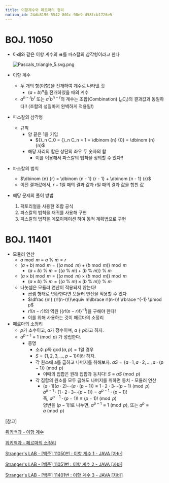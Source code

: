 ```yaml
---
title: 이항계수와 페르마의 정리
notion_id: 24db8196-5542-801c-98e9-d58fcb1726e5
---
```

  
# BOJ. 11050  
  
- 아래와 같은 이항 계수의 표를 파스칼의 삼각형이라고 한다  
  
    ![Pascals_triangle_5.svg.png](https://prod-files-secure.s3.us-west-2.amazonaws.com/ee9cb3f6-9bac-463c-ac07-0442097183e8/67dbf580-7a07-485d-ae36-3de4a6a96e17/Pascals_triangle_5.svg.png?X-Amz-Algorithm=AWS4-HMAC-SHA256&X-Amz-Content-Sha256=UNSIGNED-PAYLOAD&X-Amz-Credential=ASIAZI2LB4667U5Y2GHI%2F20250913%2Fus-west-2%2Fs3%2Faws4_request&X-Amz-Date=20250913T010803Z&X-Amz-Expires=3600&X-Amz-Security-Token=IQoJb3JpZ2luX2VjEMH%2F%2F%2F%2F%2F%2F%2F%2F%2F%2FwEaCXVzLXdlc3QtMiJHMEUCIQD26l4hYPNvAlOKBUyyxdr0XWsol4WFxrECy%2Bv079XQ%2FwIgcIcQC97bSK2wTmw2vQ9vOqNNc2PGbXkfqNnPX0D5xkoq%2FwMIOhAAGgw2Mzc0MjMxODM4MDUiDELWq0dchmEtN14oRCrcAyl5DLMhozT%2BoDj8r%2FyGFgPZboX4nb3hNl4w09jge6qHkcKnmSydat9KuDtoshkM%2Bmk4ulgoSQhUaby4Ib7OYWJsQMzDVWNYBvliiDbWF0%2FooHYiC9ufOlA%2Fw6TiKl8bxHuYRcc%2BQwo9MqEtwo4OLnktXCH0IywL2KfEeWblVPb0kS21pN6qzQ7%2BCQ%2BX8uj2NOHTrhVdfre1UdN3L0KpAQG5rjEA7q2cxzLx6x50zVcy3%2FxPEH%2FPHgQtX108FwKppJ%2B%2F%2Fwl02F6YpsqtLhZD7%2FMzEVmzAD%2BS94BsdUE778Bd3UtvmKatS5XhEqdHTLTe1LW4oRpCRKreTH0uLj2yfQEi4OjqIB3Bxq%2F8gpcHLPVDgdYsoLQMsYckIhBW9SNieaY9jhtPIo0tsqrxhNA%2BHTpPcdzD4cZJhGrNugCdIxNqyYlnOZhAdwdaWVAWooKrIb2CnC5dYShFZNCMxPJdGV5bdQ2PFdt2qVkWuUEK3cFPWl%2BQL1qn8xdDYhLFctxS4JBZTWY7n9lNLlB%2FwPRJJn4msF4%2BNZuovt9ufEBBk3lCVQjsvnbTESW2j0qnJNFBo9kdqgKKaeYWnKM2MeBZ6bS5QKpFMl8CvkM5PAyq%2FxPxsIO8j9uqgruI4svPMND4ksYGOqUBfksoY5zPD1dlqoaPQO6j0JAGT%2F%2BGttRWjqEnadatbr3NzMbnfqcig9nldCYLD4z%2FY48%2FrzbyvKFzZd3b%2BG0kaxKBYpDfcY6VelaWKbrt25Rb6ewbklB5dU%2Fifn1mN%2FN8ftPpQOXiidK06nSwSqll4LpRn920zGRmW%2BaLn6yPbQF5axL5VHvsqsJztxY2abh9JtoShPZEya33OZ3io9ZAc03XieWt&X-Amz-Signature=4d321802ab3a31921df6960e9877b1bf8bb7cd590177aaad3f6f836c92f1de61&X-Amz-SignedHeaders=host&x-amz-checksum-mode=ENABLED&x-id=GetObject)  
  
- 이항 계수  
    - 두 개의 항(이항)을 전개하여 계수로 나타낸 것  
        - $(a+b)^n$을 전개하였을 때의 계수  
    - $a^{n-r}b^r$ 또는 $a^rb^{n-r}$의 계수는 조합(Combination) (${}_nC_r$)의 결과값과 동일하다!! (조합의 성질마저 완벽하게 적용됨!)  
- 파스칼의 삼각형  
    - 규칙  
        - 양 끝은 1을 기입  
            - ${}_n C_0 = {}_n C_n = 1 = \dbinom {n} {0} = \dbinom {n} {n}$  
        - 해당 자리의 합은 상단의 좌우 두 숫자의 합  
            - 이를 이용해서 파스칼의 법칙을 정의할 수 있다!!  
- 파스칼의 법칙  
    - $\dbinom {n} {r} = \dbinom {n - 1} {r  - 1} + \dbinom {n - 1} {r}$  
    - 이전 결과값에서, $r-1$일 때의 결과 값과 $r$일 때의 결과 값을 합친 값  
- 해당 문제의 풀이 방법  
    1. 팩토리얼을 사용한 조합 공식  
    2. 파스칼의 법칙을 재귀를 사용해 구현  
    3. 파스칼의 법칙을 메모이제이션 하여 동적 계획법으로 구현  
  
# BOJ. 11401  
  
- 모듈러 연산  
    - $a \bmod m \equiv a \ \% \ m = r$  
    - $(a + b) \bmod m = \lbrace (a \bmod m) + (b \bmod m) \rbrace \bmod m$  
        - $(a + b) \ \% \ m = \lbrace (a \ \% \ m) + (b \ \% \ m) \rbrace \ \% \ m$  
    - $(a \times b) \bmod m = \lbrace (a \bmod m) \times (b \bmod m) \rbrace \bmod m$  
        - $(a \times b) \ \% \ m = \lbrace (a \ \% \ m) \times (b \ \% \ m) \rbrace \ \% \ m$  
    - 나눗셈은 모듈러 연산이 적용되지 않는다!  
        - 곱셈 형태로 변환한다면 모듈러 연산을 적용할 수 있다  
        - $\dfrac {n!} {r!(n-r)!}\equiv n!\lbrace r!(n-r)! \rbrace ^{-1} \pmod p$  
        - $r!(n-r)!$의 역원 ($\lbrace r!(n-r)! \rbrace ^ {-1}$)을 구해야 한다!  
        - 이를 위해 사용하는 것이 페르마의 소정리  
- 페르마의 소정리  
    - $p$가 소수이고, $a$가 정수이며,  $a \nmid p$라고 하자.  
    - $a^{p-1} \equiv 1 \pmod p$ 가 성립한다.  
        - 증명  
            - 소수 $p$와 $\gcd(a, p) = 1$일 경우  
            - $S = \lbrace 1,2,3,\dots, p-1 \rbrace$이라 하자.  
            - 각 원소에 a를 곱하고 나머지를 취해보자. $aS = \lbrace a \cdot 1, a \cdot 2, \dots, a \cdot (p-1) \rbrace \pmod p$  
                - 이때의 집합은 원래 집합과 동치다! $S \equiv aS \pmod p$  
            - 각 집합의 원소를 모두 곱해도 나머지를 취하면 동치 - 모듈러 연산  
                - $(a \cdot 1)(a \cdot 2) \cdots(a \cdot (p-1)) \equiv 1 \cdot 2 \cdot 3 \cdots (p-1) \pmod p$   
                $a^{p-1} \cdot (1 \cdot 2 \cdot 3 \cdots (p-1)) = a^{p-1} \cdot (p-1)!$   
                즉, $a^{p-1} \cdot (p-1)! \equiv (p-1)! \pmod p$  
                양변을 $(p-1)!$로 나누면, $a^{p-1} \equiv 1 \pmod p$, 또는 $a^p \equiv a \pmod p$  
  
[참고]  
  
  
[위키백과 - 이항 계수](https://ko.wikipedia.org/wiki/%EC%9D%B4%ED%95%AD_%EA%B3%84%EC%88%98)  
  
  
[위키백과 - 페르마의 소정리](https://ko.wikipedia.org/wiki/%ED%8E%98%EB%A5%B4%EB%A7%88%EC%9D%98_%EC%86%8C%EC%A0%95%EB%A6%AC)  
  
  
[Stranger's LAB - [백준] 11050번 : 이항 계수 1 - JAVA [자바]](https://st-lab.tistory.com/159)  
  
  
[Stranger's LAB - [백준] 11051번 : 이항 계수 2 - JAVA [자바]](https://st-lab.tistory.com/162)  
  
  
[Stranger's LAB - [백준] 11401번 : 이항 계수 3 - JAVA [자바]](https://st-lab.tistory.com/241)  
  
